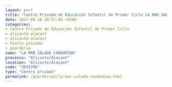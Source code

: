 ```yaml
---
layout: post
title: "Centro Privado de Educación Infantil de Primer Ciclo LA MAR SALADA CONDOMINA"
date: 2017-09-20 20:57:05 +0200
categories:
- Centro Privado de Educación Infantil de Primer Ciclo
- alicante-alacant
- alicante-alacant
- Centro privado
- guarderia
name: "LA MAR SALADA CONDOMINA"
province: "Alicante/Alacant"
location: "Alicante/Alacant"
code: "3019706"
type: "Centro privado"
permalink: /guarderias/la-mar-salada-condomina.html
---
```

